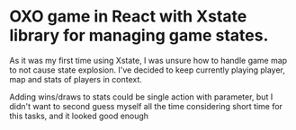 # OXO game in React with Xstate library for managing game states.

As it was my first time using Xstate, I was unsure how to handle game map to not cause state explosion. I've decided to keep currently playing player, map and stats of players in context.

Adding wins/draws to stats could be single action with parameter, but I didn't want to second guess myself all the time considering short time for this tasks, and it looked good enough

